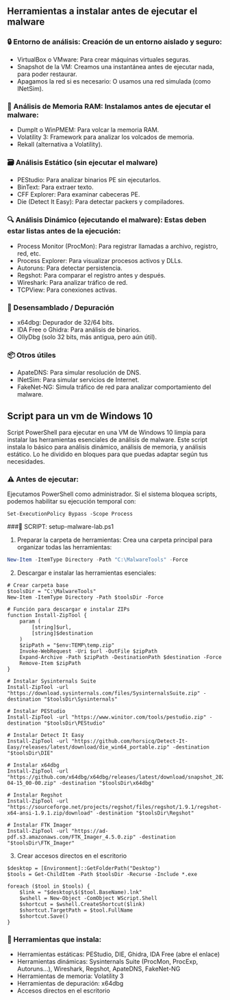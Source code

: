 ## Herramientas a instalar antes de ejecutar el malware

### 🔒 Entorno de análisis: Creación de un entorno aislado y seguro:
- VirtualBox o VMware: Para crear máquinas virtuales seguras.
- Snapshot de la VM: Creamos una instantánea antes de ejecutar nada, para poder restaurar.
- Apagamos la red si es necesario: O usamos una red simulada (como INetSim).

### 🧠 Análisis de Memoria RAM: Instalamos antes de ejecutar el malware:
- DumpIt o WinPMEM: Para volcar la memoria RAM.
- Volatility 3: Framework para analizar los volcados de memoria.
- Rekall (alternativa a Volatility).

### 🗃️ Análisis Estático (sin ejecutar el malware)
- PEStudio: Para analizar binarios PE sin ejecutarlos.
- BinText: Para extraer texto.
- CFF Explorer: Para examinar cabeceras PE.
- Die (Detect It Easy): Para detectar packers y compiladores.

### 🔍 Análisis Dinámico (ejecutando el malware): Estas deben estar listas antes de la ejecución:
- Process Monitor (ProcMon): Para registrar llamadas a archivo, registro, red, etc.
- Process Explorer: Para visualizar procesos activos y DLLs.
- Autoruns: Para detectar persistencia.
- Regshot: Para comparar el registro antes y después.
- Wireshark: Para analizar tráfico de red.
- TCPView: Para conexiones activas.

### 🧬 Desensamblado / Depuración
- x64dbg: Depurador de 32/64 bits.
- IDA Free o Ghidra: Para análisis de binarios.
- OllyDbg (solo 32 bits, más antigua, pero aún útil).

### 📦 Otros útiles
- ApateDNS: Para simular resolución de DNS.
- INetSim: Para simular servicios de Internet.
- FakeNet-NG: Simula tráfico de red para analizar comportamiento del malware.


## Script para un vm de Windows 10
Script PowerShell para ejecutar en una VM de Windows 10 limpia para instalar las herramientas esenciales de análisis de malware. Este script instala lo básico para análisis dinámico, análisis de memoria, y análisis estático. Lo he dividido en bloques para que puedas adaptar según tus necesidades.

### ⚠️ Antes de ejecutar:
Ejecutamos PowerShell como administrador. Si el sistema bloquea scripts, podemos habilitar su ejecución temporal con:
```
Set-ExecutionPolicy Bypass -Scope Process
```

###📜 SCRIPT: setup-malware-lab.ps1

1. Preparar la carpeta de herramientas: Crea una carpeta principal para organizar todas las herramientas:
```powershell
New-Item -ItemType Directory -Path "C:\MalwareTools" -Force
```

2. Descargar e instalar las herramientas esenciales:
```
# Crear carpeta base
$toolsDir = "C:\MalwareTools"
New-Item -ItemType Directory -Path $toolsDir -Force

# Función para descargar e instalar ZIPs
function Install-ZipTool {
    param (
        [string]$url,
        [string]$destination
    )
    $zipPath = "$env:TEMP\temp.zip"
    Invoke-WebRequest -Uri $url -OutFile $zipPath
    Expand-Archive -Path $zipPath -DestinationPath $destination -Force
    Remove-Item $zipPath
}

# Instalar Sysinternals Suite
Install-ZipTool -url "https://download.sysinternals.com/files/SysinternalsSuite.zip" -destination "$toolsDir\Sysinternals"

# Instalar PEStudio
Install-ZipTool -url "https://www.winitor.com/tools/pestudio.zip" -destination "$toolsDir\PEStudio"

# Instalar Detect It Easy
Install-ZipTool -url "https://github.com/horsicq/Detect-It-Easy/releases/latest/download/die_win64_portable.zip" -destination "$toolsDir\DIE"

# Instalar x64dbg
Install-ZipTool -url "https://github.com/x64dbg/x64dbg/releases/latest/download/snapshot_2024-04-15_00-00.zip" -destination "$toolsDir\x64dbg"

# Instalar Regshot
Install-ZipTool -url "https://sourceforge.net/projects/regshot/files/regshot/1.9.1/regshot-x64-ansi-1.9.1.zip/download" -destination "$toolsDir\Regshot"

# Instalar FTK Imager
Install-ZipTool -url "https://ad-pdf.s3.amazonaws.com/FTK_Imager_4.5.0.zip" -destination "$toolsDir\FTK_Imager"
```

3. Crear accesos directos en el escritorio
```
$desktop = [Environment]::GetFolderPath("Desktop")
$tools = Get-ChildItem -Path $toolsDir -Recurse -Include *.exe

foreach ($tool in $tools) {
    $link = "$desktop\$($tool.BaseName).lnk"
    $wshell = New-Object -ComObject WScript.Shell
    $shortcut = $wshell.CreateShortcut($link)
    $shortcut.TargetPath = $tool.FullName
    $shortcut.Save()
}
```

### 🧪 Herramientas que instala:
- Herramientas estáticas: PEStudio, DIE, Ghidra, IDA Free (abre el enlace)
- Herramientas dinámicas: Sysinternals Suite (ProcMon, ProcExp, Autoruns…), Wireshark, Regshot, ApateDNS, FakeNet-NG
- Herramientas de memoria: Volatility 3
- Herramientas de depuración: x64dbg
- Accesos directos en el escritorio
